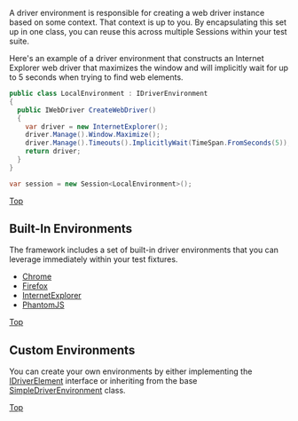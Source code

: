 A driver environment is responsible for creating a web driver instance based on some context. That context is up to you. By encapsulating this set up in one class, you can reuse this across multiple Sessions within your test suite.

Here's an example of a driver environment that constructs an Internet Explorer web driver that maximizes the window and will implicitly wait for up to 5 seconds when trying to find web elements.

```csharp
public class LocalEnvironment : IDriverEnvironment
{
  public IWebDriver CreateWebDriver()
  {
    var driver = new InternetExplorer();
    driver.Manage().Window.Maximize();
    driver.Manage().Timeouts().ImplicitlyWait(TimeSpan.FromSeconds(5));
    return driver;
  }
}

var session = new Session<LocalEnvironment>();
```

[Top](./driver-environments)

## Built-In Environments
The framework includes a set of built-in driver environments that you can leverage immediately within your test fixtures.

* [Chrome](../blob/master/Bumblebee/Setup/DriverEnvironments/Chrome.cs)
* [Firefox](../blob/master/Bumblebee/Setup/DriverEnvironments/Firefox.cs)
* [InternetExplorer](../blob/master/Bumblebee/Setup/DriverEnvironments/InternetExplorer.cs)
* [PhantomJS](../blob/master/Bumblebee/Setup/DriverEnvironments/PhantomJS.cs)

[Top](./driver-environments)

## Custom Environments
You can create your own environments by either implementing the [IDriverElement](../blob/master/Bumblebee/Setup/IDriverEnvironment.cs) interface or inheriting from the base [SimpleDriverEnvironment](../blob/master/Bumblebee/Setup/DriverEnvironments/SimpleDriverEnvironment.cs) class.  

[Top](./driver-environments)
